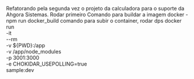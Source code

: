 Refatorando pela segunda vez o projeto da calculadora para o suporte da Ahgora Sistemas.
Rodar primeiro Comando para buildar a imagem docker - npm run docker_build
comando para subir o container, rodar dps
docker run \
    -it \
    --rm \
    -v ${PWD}:/app \
    -v /app/node_modules \
    -p 3001:3000 \
    -e CHOKIDAR_USEPOLLING=true \
    sample:dev